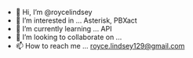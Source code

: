 - 👋 Hi, I’m @roycelindsey
- 👀 I’m interested in ... Asterisk, PBXact
- 🌱 I’m currently learning ... API
- 💞️ I’m looking to collaborate on ...
- 📫 How to reach me ... royce.lindsey129@gmail.com

<!---
roycelindsey/roycelindsey is a ✨ special ✨ repository because its `README.md` (this file) appears on your GitHub profile.
You can click the Preview link to take a look at your changes.
--->
